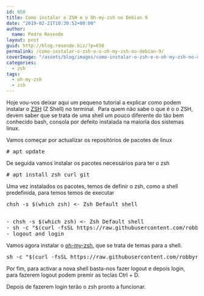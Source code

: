 ```yaml
---
id: 650
title: Como instalar o ZSH e o Oh-my-zsh no Debian 9
date: "2019-02-21T10:30:52+00:00"
author:
  name: Pedro Resende
layout: post
guid: http://blog.resende.biz/?p=650
permalink: /como-instalar-o-zsh-e-o-oh-my-zsh-no-debian-9/
coverImage: "/assets/blog/images/como-instalar-o-zsh-e-o-oh-my-zsh-no-debian-9.png"
categories:
  - zsh
tags:
  - oh-my-zsh
  - zsh
---
```


Hoje vou-vos deixar aqui um pequeno tutorial a explicar como podem instalar o&nbsp;<a rel="noreferrer noopener" href="https://en.wikipedia.org/wiki/Z_shell" target="_blank">ZSH</a>&nbsp;(Z Shell) no terminal.&nbsp;
Para quem não sabe o que é o o ZSH, devem saber que se trata de uma shell um pouco diferente do tão bem conhecido bash, consola por defeito instalada na maioria dos sistemas linux.

Vamos começar por actualizar os repositórios de pacotes de linux

<pre class="wp-block-preformatted"># apt update<br /></pre>

De seguida vamos instalar os pacotes necessários para ter o zsh

<pre class="wp-block-preformatted"># apt install zsh curl git</pre>

Uma vez instalados os pacotes, temos de definir o zsh, como a shell predefinida, para temos temos de executar

<pre class="wp-block-preformatted">chsh -s $(which zsh) &lt;- Zsh Default shell</pre>

<pre class="wp-block-preformatted"><br /><em>- </em>chsh -s $(which zsh) &lt;- Zsh Default shell<br /><em>- </em>sh -c "$(curl -fsSL https://raw.githubusercontent.com/robbyrussell/oh-my-zsh/master/tools/install.sh)"<br /><em>- </em>logout and login</pre>

Vamos agora instalar o <a href="https://github.com/robbyrussell/oh-my-zsh" target="_blank" rel="noreferrer noopener" aria-label="oh-my-zsh (abre num novo separador)">oh-my-zsh</a>, que se trata de temas para a shell.

<pre class="wp-block-preformatted">sh -c "$(curl -fsSL https://raw.githubusercontent.com/robbyrussell/oh-my-zsh/master/tools/install.sh)"</pre>

Por fim, para activar a nova shell basta-nos fazer logout e depois login, para fazerem logout podem premir as teclas Ctrl + D.

Depois de fazerem login terão o zsh pronto a funcionar.
